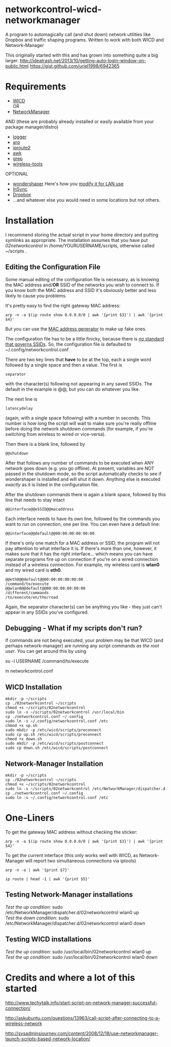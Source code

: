 networkcontrol-wicd-networkmanager
==================================

A program to automagically call (and shut down) network utilities like Dropbox and traffic shaping programs.  Written to work with both WICD and Network-Manager

This originally started with this and has grown into something quite a big larger.
<http://ideatrash.net/2013/10/getting-auto-login-window-on-public.html>
<https://gist.github.com/uriel1998/6942365>

# Requirements

* [WICD](https://launchpad.net/wicd)  
OR
* [NetworkManager](https://wiki.gnome.org/Projects/NetworkManager)

AND (these are probably already installed or easily available from your package manager/distro)

* [logger](http://linux.about.com/library/cmd/blcmdl1_logger.htm)
* [arp](http://linux.about.com/library/cmd/blcmdl8_arp.htm)
* [iproute2](http://www.linuxfoundation.org/collaborate/workgroups/networking/iproute2)
* [awk](http://www.gnu.org/software/gawk/manual/gawk.html)
* [grep](http://en.wikipedia.org/wiki/Grep)
* [wireless-tools](http://en.wikipedia.org/wiki/Wireless_tools_for_Linux)

OPTIONAL

* [wondershaper](http://www.hecticgeek.com/2012/02/simple-traffic-shaping-ubuntu-linux/) Here's how you [modify it for LAN use](http://ideatrash.net/2014/07/making-wondershaper-play-nice-on-lan.html)
* [InSync](https://www.insynchq.com/r/109458505937185551876)
* [Dropbox](http://db.tt/PeYcFIot)
* ...and whatever else you would need in some locations but not others.

# Installation

I recommend storing the actual script in your home directory and putting symlinks as appropriate.  The installation assumes that you have put *02networkcontrol* in /home/YOURUSERNAME/scripts, otherwise called ~/scripts .

## Editing the Configuration File

Some manual editing of the configuration file is necessary, as is knowing the MAC address and/**OR** SSID of the networks you wish to connect to.  If you know both the MAC address and SSID it's obviously better and less likely to cause you problems.  

It's pretty easy to find the right gateway MAC address:

	arp -n -a $(ip route show 0.0.0.0/0 | awk '{print $3}') | awk '{print $4}'

But you can use the [MAC address generator](http://www.miniwebtool.com/mac-address-generator/) to make up fake ones.

The configuration file has to be a little finicky, because there is [*no* standard that governs SSIDs](http://stackoverflow.com/questions/4919889/is-there-a-standard-that-defines-what-is-a-valid-ssid-and-password).  So, the configuration file is defaulted to ~/.config/networkcontrol.conf

There are two key lines that **have** to be at the top, each a single word followed by a single space and then a value.  The first is 

	separator 

with the character(s) following not appearing in any saved SSIDs.  The default in the example is @@, but you can do whatever you like.

The next line is 

	latencydelay 

(again, with a single space following) with a number in seconds.  This number is how long the script will wait to make sure you're really offline before doing the network shutdown commands (for example, if you're switching from wireless to wired or vice-versa).  

Then there is a blank line, followed by

	@@shutdown

After that follows any number of commands to be executed when ANY network goes down (e.g. you go offline). At present, variables are NOT passed in the shutdown mode, so the script automatically checks to see if wondershaper is installed and will shut it down.  Anything else is executed *exactly* as it is listed in the configuration file.

After the shutdown commands there is again a blank space, followed by this line that needs to stay intact

	@@interface@@eSSID@@macaddress

Each interface needs to have its own line, followed by the commands you want to run on connection, one per line.  You can even have a default line:

	@@interface@@default@@00:00:00:00:00:00

If there's only one match for a MAC address or SSID, the program will not pay attention to what interface it is.  If there's more than one, however, it makes sure that it has the right interface... which means you can have separate programs fire up on connection if you're on a wired connection instead of a wireless connection.  For example, my wireless card is **wlan0** and my wired card is **eth0**.

	@@eth0@@default@@00:00:00:00:00:00
	/command/to/execute
	@@wlan0@@default@@00:00:00:00:00:00
	/different/commands
	/to/execute/on/the/road

Again, the separator character(s) can be anything you like - they just can't appear in any SSIDs you've configured.

## Debugging - What if my scripts don't run?

If commands are not being executed, your problem may be that WICD (and perhaps network-manager) are running any script commands *as the root user*.  You can get around this by using 

su -l USERNAME /command/to/execute

in networkcontrol.conf


## WICD Installation 

	mkdir -p ~/scripts
	cp ./02networkcontrol ~/scripts
	chmod +x ~/scripts/02networkcontrol
	sudo ln -s ~/scripts/02networkcontrol /usr/local/bin
	cp ./networkcontrol.conf ~/.config
	sudo ln -s ~/.config/networkcontrol.conf /etc
	chmod +x up.sh
	sudo mkdir -p /etc/wicd/scripts/preconnect
	sudo cp up.sh /etc/wicd/scripts/preconnect
	chmod +x down.sh
	sudo mkdir -p /etc/wicd/scripts/postconnect
	sudo cp down.sh /etc/wicd/scripts/postconnect

## Network-Manager Installation

	mkdir -p ~/scripts
	cp ./02networkcontrol ~/scripts
	chmod +x ~/scripts/02networkcontrol
	sudo ln -s ~/scripts/02networkcontrol /etc/NetworkManager/dispatcher.d
	cp ./networkcontrol.conf ~/.config	
	sudo ln -s ~/.config/networkcontrol.conf /etc
	
# One-Liners

To get the gateway MAC address without checking the sticker:

	arp -n -a $(ip route show 0.0.0.0/0 | awk '{print $3}') | awk '{print $4}'

To get the current interface (this only works well with WICD, as Network-Manager will report two simultaneous connections via iptools)

	arp -n -a | awk '{print $7}'

	ip route | head -1 | awk '{print $5}'


## Testing Network-Manager installations

*Test the up condition:* sudo /etc/NetworkManager/dispatcher.d/02networkcontrol wlan0 up  
*Test the down condition:* sudo /etc/NetworkManager/dispatcher.d/02networkcontrol wlan0 down  

## Testing WICD installations

*Test the up condition:* sudo /usr/local/bin/02networkcontrol wlan0 up  
*Test the up condition:* sudo /usr/local/bin/02networkcontrol wlan0 down 

# Credits and where a lot of this started

http://www.techytalk.info/start-script-on-network-manager-successful-connection/

http://askubuntu.com/questions/13963/call-script-after-connecting-to-a-wireless-network

http://sysadminsjourney.com/content/2008/12/18/use-networkmanager-launch-scripts-based-network-location/
